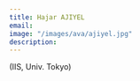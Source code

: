 ```yaml
---
title: Hajar AJIYEL
email: 
image: "/images/ava/ajiyel.jpg"
description:  
---
```


(IIS, Univ. Tokyo)
